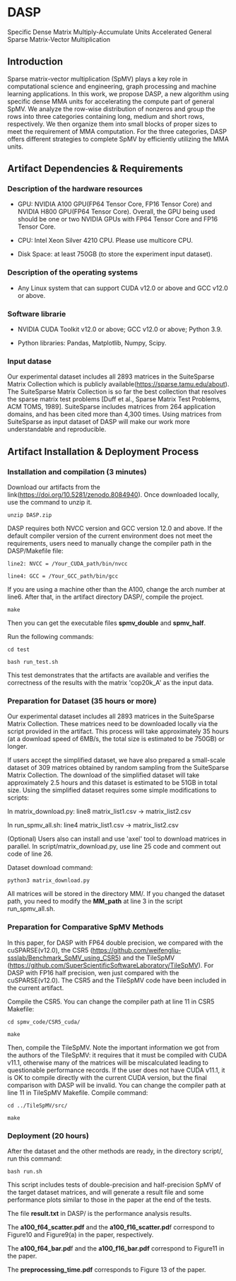 # DASP
Specific Dense Matrix Multiply-Accumulate Units Accelerated General Sparse Matrix-Vector Multiplication


## Introduction

Sparse matrix-vector multiplication (SpMV) plays a key role in computational science and engineering, graph processing and machine learning applications. In this work, we propose DASP, a new algorithm using specific dense MMA units for accelerating the compute part of general SpMV. We analyze the row-wise distribution of nonzeros and group the rows into three categories containing long, medium and short rows, respectively. We then organize them into small blocks of proper sizes to meet the requirement of MMA computation. For the three categories, DASP offers different strategies to complete SpMV by efficiently utilizing the MMA units.

## Artifact Dependencies & Requirements

### Description of the hardware resources
- GPU: NVIDIA A100 GPU(FP64 Tensor Core, FP16 Tensor Core) and NVIDIA H800 GPU(FP64 Tensor Core). Overall, the GPU being used should be one or two  NVIDIA GPUs with FP64 Tensor Core and FP16 Tensor Core.

- CPU: Intel Xeon Silver 4210 CPU. Please use multicore CPU.

- Disk Space: at least 750GB (to store the experiment input dataset).

### Description of the operating systems
- Any Linux system that can support CUDA v12.0 or above and GCC v12.0 or above.

### Software librarie
- NVIDIA CUDA Toolkit v12.0 or above; GCC v12.0 or above; Python 3.9. 

- Python libraries: Pandas, Matplotlib, Numpy, Scipy.

### Input datase
Our experimental dataset includes all 2893 matrices in the SuiteSparse Matrix Collection which is publicly available(https://sparse.tamu.edu/about).
The SuiteSparse Matrix Collection is so far the best collection that resolves the sparse matrix test problems [Duff et al., Sparse Matrix Test Problems, ACM TOMS, 1989]. SuiteSparse includes matrices from 264 application domains, and has been cited more than 4,300 times. Using matrices from SuiteSparse as input dataset of DASP will make our work more understandable and reproducible.

## Artifact Installation & Deployment Process

### Installation and compilation (3 minutes)
Download our artifacts from the link(https://doi.org/10.5281/zenodo.8084940). Once downloaded locally, use the command to unzip it.

`unzip DASP.zip`

DASP requires both NVCC version and GCC version 12.0 and above. If the default compiler version of the current environment does not meet the requirements, users need to manually change the compiler path in the DASP/Makefile file:

`line2: NVCC = /Your_CUDA_path/bin/nvcc`

`line4: GCC = /Your_GCC_path/bin/gcc`

If you are using a machine other than the A100, change the arch number at line6. After that, in the artifact directory DASP/, compile the project. 

`make`

Then you can get the executable files **spmv_double** and **spmv_half**.

Run the following commands:

`cd test`

`bash run_test.sh`

This test demonstrates that the artifacts are available and verifies the correctness of the results with the matrix 'cop20k_A' as the input data.


### Preparation for Dataset (35 hours or more)
Our experimental dataset includes all 2893 matrices in the SuiteSparse Matrix Collection. These matrices need to be downloaded locally via the script provided in the artifact. This process will take approximately 35 hours (at a download speed of 6MB/s, the total size is estimated to be 750GB) or longer.

If users accept the simplified dataset, we have also prepared a small-scale dataset of 309 matrices obtained by random sampling from the SuiteSparse Matrix Collection. The download of the simplified dataset will take approximately 2.5 hours and this dataset is estimated to be 51GB in total size. Using the simplified dataset requires some simple modifications to scripts:

In matrix_download.py: line8 matrix_list1.csv -> matrix_list2.csv

In run_spmv_all.sh: line4 matrix_list1.csv -> matrix_list2.csv

(Optional) Users also can install and use 'axel' tool to download matrices in parallel. In script/matrix_download.py, use line 25 code and comment out code of line 26.

Dataset download command: 

`python3 matrix_download.py`

All matrices will be stored in the directory MM/. If you changed the dataset path, you need to modify the **MM_path** at line 3 in the script run_spmv_all.sh. 


### Preparation for Comparative SpMV Methods

In this paper, for DASP with FP64 double precision, we compared with the cuSPARSE(v12.0), the CSR5 (https://github.com/weifengliu-ssslab/Benchmark_SpMV_using_CSR5) and the TileSpMV (https://github.com/SuperScientificSoftwareLaboratory/TileSpMV). For DASP with FP16 half precision, wen just compared with the cuSPARSE(v12.0). The CSR5 and the TileSpMV code have been included in the current artifact.

Compile the CSR5. You can change the compiler path at line 11 in CSR5 Makefile:

`cd spmv_code/CSR5_cuda/`

`make`

Then, compile the TileSpMV. Note the important information we got from the authors of the TileSpMV: it requires that it must be compiled with CUDA v11.1, otherwise many of the matrices will be miscalculated leading to questionable performance records. If the user does not have CUDA v11.1, it is OK to compile directly with the current CUDA version, but the final comparison with DASP will be invalid. You can change the compiler path at line 11 in TileSpMV Makefile. Compile command:

`cd ../TileSpMV/src/`

`make`


### Deployment (20 hours)
After the dataset and the other methods are ready, in the directory script/, run this command:

`bash run.sh`

This script includes tests of double-precision and half-precision SpMV of the target dataset matrices, and will generate a result file and some performance plots similar to those in the paper at the end of the tests. 

The file **result.txt** in DASP/ is the performance analysis results. 

The **a100_f64_scatter.pdf** and the **a100_f16_scatter.pd**f correspond to Figure10 and Figure9(a) in the paper, respectively.  

The **a100_f64_bar.pd**f and the **a100_f16_bar.pdf** correspond to Figure11 in the paper.

The **preprocessing_time.pdf** corresponds to Figure 13 of the paper.

